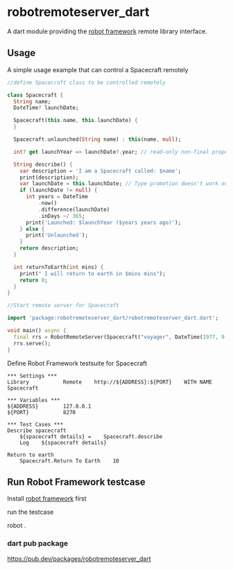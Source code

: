 # robotremoteserver_dart

A dart module providing the [robot framework](http://www.robotframework.org) remote library interface.

## Usage

A simple usage example that can control a Spacecraft remotely

```dart
//define Spacecraft class to be controlled remotely

class Spacecraft {
  String name;
  DateTime? launchDate;

  Spacecraft(this.name, this.launchDate) {
  }

  Spacecraft.unlaunched(String name) : this(name, null);

  int? get launchYear => launchDate?.year; // read-only non-final property

  String describe() {
    var description = 'I am a Spacecraft called: $name';
    print(description);
    var launchDate = this.launchDate; // Type promotion doesn't work on getters.
    if (launchDate != null) {
      int years = DateTime
          .now()
          .difference(launchDate)
          .inDays ~/ 365;
      print('Launched: $launchYear ($years years ago)');
    } else {
      print('Unlaunched');
    }
    return description;
  }

  int returnToEarth(int mins) {
    print(" I will return to earth in $mins mins");
    return 0;
  }
}
```

```dart
//Start remote server for Spacecraft

import 'package:robotremoteserver_dart/robotremoteserver_dart.dart';

void main() async {
  final rrs = RobotRemoteServer(Spacecraft("voyager", DateTime(1977, 9, 5)));
  rrs.serve();
}
```

Define Robot Framework testsuite for Spacecraft

```robotframework
*** Settings ***
Library           Remote    http://${ADDRESS}:${PORT}    WITH NAME    Spacecraft

*** Variables ***
${ADDRESS}        127.0.0.1
${PORT}           8270

*** Test Cases ***
Describe spacecraft
    ${spacecraft details} =    Spacecraft.describe
    Log    ${spacecraft details}

Return to earth
    Spacecraft.Return To Earth    10

```

## Run Robot Framework testcase

Install [robot framework](https://github.com/robotframework/robotframework/blob/master/INSTALL.rst) first

run the testcase 

robot .

### dart pub package
https://pub.dev/packages/robotremoteserver_dart
